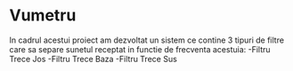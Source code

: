 # Vumetru

In cadrul acestui proiect am dezvoltat un sistem ce contine 3 tipuri de filtre care sa separe sunetul receptat in functie de frecventa acestuia:
-Filtru Trece Jos
-Filtru Trece Baza
-Filtru Trece Sus
